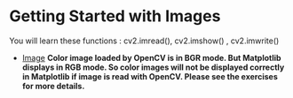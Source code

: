 # Getting Started with Images
You will learn these functions : cv2.imread(), cv2.imshow() , cv2.imwrite()

* [Image](https://github.com/siddarthjha/Opencv/blob/master/GUI%20Features/Image.py)
**Color image loaded by OpenCV is in BGR mode. But Matplotlib displays in RGB mode. So color images will not be displayed correctly in Matplotlib if image is read with OpenCV. Please see the exercises for more details.**
